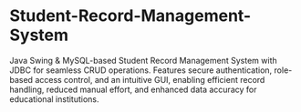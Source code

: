 # Student-Record-Management-System
Java Swing &amp; MySQL-based Student Record Management System with JDBC for seamless CRUD operations. Features secure authentication, role-based access control, and an intuitive GUI, enabling efficient record handling, reduced manual effort, and enhanced data accuracy for educational institutions.
